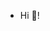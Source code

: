 - Hi 👋!
<!---
DurgaYaminiPalnati/DurgaYaminiPalnati is a ✨ special ✨ repository because its `README.md` (this file) appears on your GitHub profile.
You can click the Preview link to take a look at your changes.
--->
